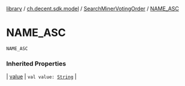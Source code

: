[library](../../index.md) / [ch.decent.sdk.model](../index.md) / [SearchMinerVotingOrder](index.md) / [NAME_ASC](./-n-a-m-e_-a-s-c.md)

# NAME_ASC

`NAME_ASC`

### Inherited Properties

| [value](value.md) | `val value: `[`String`](https://kotlinlang.org/api/latest/jvm/stdlib/kotlin/-string/index.html) |

